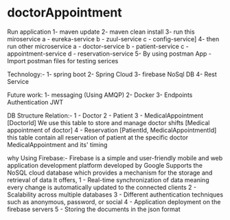 # doctorAppointment

Run application 
    1- maven update
    2- maven clean install
    3- run this miroservice 
        a - eureka-service 
        b - zuul-service 
        c - config-service]
    4- then run other microservice 
        a - doctor-service
        b - patient-service
        c - appointment-service
        d - reservation-service
    5- By using postman App - Import postman files for testing serices

Technology:-
    1- spring boot
    2- Spring Cloud
    3- firebase NoSql DB
    4- Rest Service

Future work:
    1- messaging (Using AMQP)
    2- Docker
    3- Endpoints Authentication JWT

DB Structure Relation:-
    1 - Doctor 
    2 - Patient
    3 - MedicalAppointment [DoctorId] 
          We use this table to store and manage doctor shifts [Medical appointment of doctor]
    4 - Reservation [PatientId, MedicalAppointmentId]
        this table contain all reservation of patient at the specific doctor MedicalAppointment and its' timing
        
        
why Using Firebase:-
Firebase is a simple and user-friendly mobile and web application development platform developed by Google
Supports the NoSQL cloud database which provides a mechanism for the storage and retrieval of data
It offers,
    1 - Real-time synchronization of data meaning every change is automatically updated to the connected clients
    2 - Scalability across multiple databases
    3 - Different authentication techniques such as anonymous, password, or social
    4 - Application deployment on the firebase servers
    5 - Storing the documents in the json format
